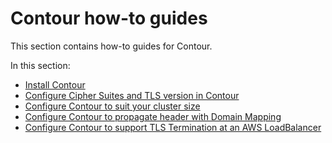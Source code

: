 # Contour how-to guides

This section contains how-to guides for Contour.

In this section:

- [Install Contour](./index.hbs.md)
- [Configure Cipher Suites and TLS version in Contour](./configuring-cipher-suites-and-tls-version.hbs.md)
- [Configure Contour to suit your cluster size](./configuring-contour-to-fit-your-cluster.hbs.md)
- [Configure Contour to propagate header with Domain Mapping](./configuring-contour-with-domainmapping.hbs.md)
- [Configure Contour to support TLS Termination at an AWS LoadBalancer](./configuring-contour-with-loadbalancer-tls-termination.hbs.md)
